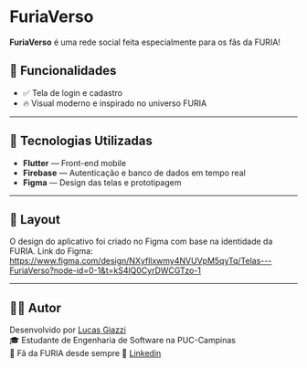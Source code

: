 # FuriaVerso


**FuriaVerso** é uma rede social feita especialmente para os fãs da FURIA!

## 📲 Funcionalidades

- ✅ Tela de login e cadastro
- 🔥 Visual moderno e inspirado no universo FURIA

---

## 🚀 Tecnologias Utilizadas

- **Flutter** — Front-end mobile
- **Firebase** — Autenticação e banco de dados em tempo real
- **Figma** — Design das telas e prototipagem
  
---

## 🎨 Layout

O design do aplicativo foi criado no Figma com base na identidade da FURIA.
Link do Figma:
https://www.figma.com/design/NXyfllxwmy4NVUVpM5qyTq/Telas---FuriaVerso?node-id=0-1&t=kS4lQ0CyrDWCGTzo-1

---

## 👨‍💻 Autor

Desenvolvido por [Lucas Giazzi](https://github.com/LucasGiazzi)  
🎓 Estudante de Engenharia de Software na PUC-Campinas  
💙 Fã da FURIA desde sempre
🔗 [Linkedin](https://www.linkedin.com/in/lucasgiazzi/)

